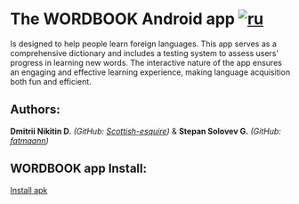 # The WORDBOOK Android app   [![ru](https://img.shields.io/badge/lang-ru-green.svg)](https://github.com/fatmaann/WORDBOOK/blob/master/README.md)

Is designed to help people learn foreign languages. This app serves as a comprehensive dictionary and includes a testing system to assess users' progress in learning new words. The interactive nature of the app ensures an engaging and effective learning experience, making language acquisition both fun and efficient.

## Authors:

**Dmitrii Nikitin D.** *(GitHub: [Scottish-esquire](https://github.com/Scottish-esquire))* & **Stepan Solovev G.** *(GitHub: [fatmaann](https://github.com/fatmaann))*

## WORDBOOK app Install:

[Install apk](https://disk.yandex.ru/d/OfGgIQQxKc2zaw)
